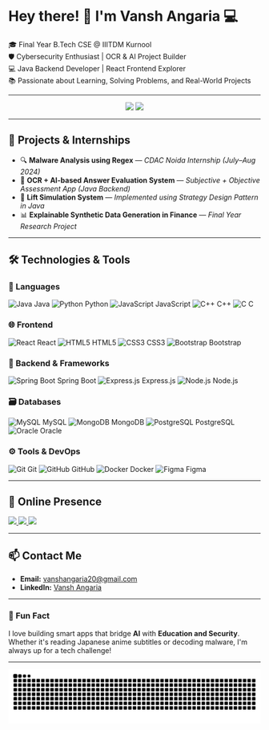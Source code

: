

# Hey there! 👋 I'm Vansh Angaria 💻

🎓 Final Year B.Tech CSE @ IIITDM Kurnool  
🛡️ Cybersecurity Enthusiast | OCR & AI Project Builder  
💻 Java Backend Developer | React Frontend Explorer  
📚 Passionate about Learning, Solving Problems, and Real-World Projects

---

<div align="center">
  <img src="https://github-readme-stats.vercel.app/api?username=VanshAngaria&show_icons=true&theme=dracula&include_all_commits=true&count_private=true" height="150" />
  <img src="https://github-readme-stats.vercel.app/api/top-langs?username=VanshAngaria&layout=compact&theme=dracula&langs_count=6" height="150" />
</div>

---

## 💼 Projects & Internships

- 🔍 **Malware Analysis using Regex** — *CDAC Noida Internship (July–Aug 2024)*  
- 📄 **OCR + AI-based Answer Evaluation System** — *Subjective + Objective Assessment App (Java Backend)*  
- 🚀 **Lift Simulation System** — *Implemented using Strategy Design Pattern in Java*  
- 📊 **Explainable Synthetic Data Generation in Finance** — *Final Year Research Project*

---

## 🛠️ Technologies & Tools

### 🚀 Languages
<div>
  <img src="https://cdn.jsdelivr.net/gh/devicons/devicon/icons/java/java-original.svg" height="40" alt="Java" /> Java  
  <img src="https://cdn.jsdelivr.net/gh/devicons/devicon/icons/python/python-original.svg" height="40" alt="Python" /> Python  
  <img src="https://cdn.jsdelivr.net/gh/devicons/devicon/icons/javascript/javascript-original.svg" height="40" alt="JavaScript" /> JavaScript  
  <img src="https://cdn.jsdelivr.net/gh/devicons/devicon/icons/cplusplus/cplusplus-original.svg" height="40" alt="C++" /> C++  
  <img src="https://cdn.jsdelivr.net/gh/devicons/devicon/icons/c/c-original.svg" height="40" alt="C" /> C  
</div>

### 🌐 Frontend
<div>
  <img src="https://cdn.jsdelivr.net/gh/devicons/devicon/icons/react/react-original.svg" height="40" alt="React" /> React  
  <img src="https://cdn.jsdelivr.net/gh/devicons/devicon/icons/html5/html5-original.svg" height="40" alt="HTML5" /> HTML5  
  <img src="https://cdn.jsdelivr.net/gh/devicons/devicon/icons/css3/css3-original.svg" height="40" alt="CSS3" /> CSS3  
  <img src="https://cdn.jsdelivr.net/gh/devicons/devicon/icons/bootstrap/bootstrap-original.svg" height="40" alt="Bootstrap" /> Bootstrap  
</div>

### 🔧 Backend & Frameworks
<div>
  <img src="https://cdn.jsdelivr.net/gh/devicons/devicon/icons/spring/spring-original.svg" height="40" alt="Spring Boot" /> Spring Boot  
  <img src="https://cdn.jsdelivr.net/gh/devicons/devicon/icons/express/express-original.svg" height="40" alt="Express.js" /> Express.js  
  <img src="https://cdn.jsdelivr.net/gh/devicons/devicon/icons/nodejs/nodejs-original.svg" height="40" alt="Node.js" /> Node.js  
</div>

### 🗃️ Databases
<div>
  <img src="https://cdn.jsdelivr.net/gh/devicons/devicon/icons/mysql/mysql-original.svg" height="40" alt="MySQL" /> MySQL  
  <img src="https://cdn.jsdelivr.net/gh/devicons/devicon/icons/mongodb/mongodb-original.svg" height="40" alt="MongoDB" /> MongoDB  
  <img src="https://cdn.jsdelivr.net/gh/devicons/devicon/icons/postgresql/postgresql-original.svg" height="40" alt="PostgreSQL" /> PostgreSQL  
  <img src="https://cdn.jsdelivr.net/gh/devicons/devicon/icons/oracle/oracle-original.svg" height="40" alt="Oracle" /> Oracle  
</div>

### ⚙️ Tools & DevOps
<div>
  <img src="https://cdn.jsdelivr.net/gh/devicons/devicon/icons/git/git-original.svg" height="40" alt="Git" /> Git  
  <img src="https://cdn.jsdelivr.net/gh/devicons/devicon/icons/github/github-original.svg" height="40" alt="GitHub" /> GitHub  
  <img src="https://cdn.jsdelivr.net/gh/devicons/devicon/icons/docker/docker-original.svg" height="40" alt="Docker" /> Docker  
  <img src="https://cdn.jsdelivr.net/gh/devicons/devicon/icons/figma/figma-original.svg" height="40" alt="Figma" /> Figma  
</div>

---

## 🔗 Online Presence

<div align="left">
  <a href="https://leetcode.com/VanshAngaria/" target="_blank">
    <img src="https://img.shields.io/static/v1?message=LeetCode&logo=leetcode&label=&color=FFA116&logoColor=white&style=for-the-badge" height="35" />
  </a>
  <a href="https://github.com/VanshAngaria" target="_blank">
    <img src="https://img.shields.io/static/v1?message=GitHub&logo=github&label=&color=181717&logoColor=white&style=for-the-badge" height="35" />
  </a>
  <a href="https://www.linkedin.com/in/vansh-angaria/" target="_blank">
    <img src="https://img.shields.io/static/v1?message=LinkedIn&logo=linkedin&label=&color=0077B5&logoColor=white&style=for-the-badge" height="35" />
  </a>
</div>

---

## 📫 Contact Me

- **Email:** vanshangaria20@gmail.com  
- **LinkedIn:** [Vansh Angaria](https://www.linkedin.com/in/vansh-angaria/)

---

### 🚀 Fun Fact

I love building smart apps that bridge **AI** with **Education and Security**. Whether it's reading Japanese anime subtitles or decoding malware, I'm always up for a tech challenge!

---

<picture>
  <source media="(prefers-color-scheme: dark)" srcset="https://raw.githubusercontent.com/VanshAngaria/VanshAngaria/output/github-snake-dark.svg" />
  <source media="(prefers-color-scheme: light)" srcset="https://raw.githubusercontent.com/VanshAngaria/VanshAngaria/output/github-snake.svg" />
  <img alt="github-snake" src="https://raw.githubusercontent.com/VanshAngaria/VanshAngaria/output/github-snake.svg" />
</picture>
